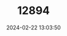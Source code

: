 ---
title: "12894"
category: "Maxomys dollmani"
draft: false
date: 2024-02-22 13:03:50
languages:
  English: ["Dollman's Spiny Rat", "Dollman’s Sulawesi Maxomys"]
---